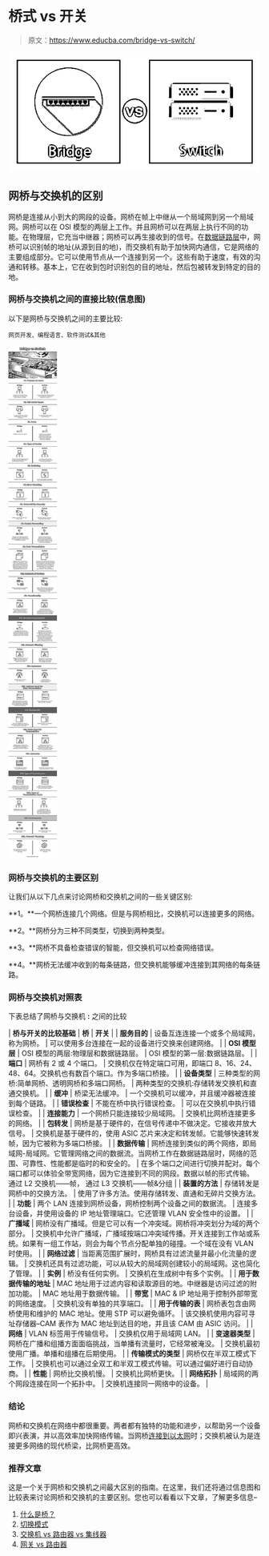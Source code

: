 # 桥式 vs 开关

> 原文：<https://www.educba.com/bridge-vs-switch/>

![Bridge vs Switch](img/ae74e0b64e9079374e13537a9e9855df.png)



## 网桥与交换机的区别

网桥是连接从小到大的网段的设备。网桥在帧上中继从一个局域网到另一个局域网。网桥可以在 OSI 模型的两层上工作。并且网桥可以在两层上执行不同的功能。在物理层，它充当中继器；网桥可以再生接收到的信号。在[数据链路层](https://www.educba.com/data-link-layer/)中，网桥可以识别帧的地址(从源到目的地)，而交换机有助于加快网内通信，它是网络的主要组成部分。它可以使用节点从一个连接到另一个。这些有助于速度，有效的沟通和转移。基本上，它在收到包时识别包的目的地址，然后包被转发到特定的目的地。

### 网桥与交换机之间的直接比较(信息图)

以下是网桥与交换机之间的主要比较:

<small>网页开发、编程语言、软件测试&其他</small>

![Bridge vs Switch info](img/217460203fcd70a15d657b76c3d5602b.png)



### 网桥与交换机的主要区别

让我们从以下几点来讨论网桥和交换机之间的一些关键区别:

**1。**一个网桥连接几个网络。但是与网桥相比，交换机可以连接更多的网络。

**2。**网桥分为三种不同类型，切换到两种类型。

**3。**网桥不具备检查错误的智能，但交换机可以检查网络错误。

**4。**网桥无法缓冲收到的每条链路，但交换机能够缓冲连接到其网络的每条链路。

### 网桥与交换机对照表

下表总结了网桥与交换机 **:** 之间的比较

| **桥与开关的比较基础** | **桥** | **开关** |
| **服务目的** | 设备互连连接一个或多个局域网，称为网桥。 | 可以使用多台连接在一起的设备进行交换来创建网络。 |
| **OSI 模型层** | OSI 模型的两层:物理层和数据链路层。 | OSI 模型的第一层:数据链路层。 |
| **端口** | 网桥有 2 或 4 个端口。 | 交换机仅在特定端口可用，即端口 8、16、24、48、64。交换机也有数百个端口。作为多端口桥接。 |
| **设备类型** | 三种类型的网桥:简单网桥、透明网桥和多端口网桥。 | 两种类型的交换机:存储转发交换机和直通交换机。 |
| **缓冲** | 桥梁无法缓冲。 | 一个交换机可以缓冲，并且缓冲器被连接到每个链路。 |
| **错误检查** | 不能在桥中执行错误检查。 | 可以在交换机中执行错误检查。 |
| **连接能力** | 一个网桥只能连接较少局域网。 | 交换机比网桥连接更多的网络。 |
| **包转发** | 网桥是基于硬件的，在信号传递中不做决定。它接收并放大信号。 | 交换机是基于硬件的，使用 ASIC 芯片来决定和转发帧。它能够快速转发帧，因为它被称为多端口桥接。 |
| **数据传输** | 网桥连接到类似的两个网络，即局域网-局域网。它管理网络之间的数据流。当网桥工作在数据链路层时，网络的范围、可靠性、性能都是临时的和安全的。 | 在多个端口之间进行切换并配对。每个端口都可以体验全带宽网络，因为它连接到不同的网段。数据以帧的形式传输。
通过 L2 交换机——帧，
通过 L3 交换机——帧&分组 |
| **装置的方法** | 存储转发是网桥中的交换方法。 | 使用了许多方法。使用存储转发、直通和无碎片交换方法。 |
| **功能** | 两个 LAN 连接到网桥设备，网桥控制两个设备之间的数据流。 | 连接多台设备，并使用设备的 IP 地址管理端口。它还管理 VLAN 安全性中的设置。 |
| **广播域** | 网桥没有广播域。但是它可以有一个冲突域。网桥将冲突划分为域的两个部分。 | 交换机中允许广播域，广播域按端口冲突域传播。开关连接到工作站或系统。如果有一组工作站，则会为每个节点分配单独的碰撞。一个域在没有 VLAN 时使用。 |
| **网络过滤** | 当距离范围扩展时，网桥具有过滤流量并最小化流量的逻辑。 | 交换机还具有过滤功能，可以从较大的局域网创建较小的局域网。这也简化了管理。 |
| **实例** | 桥没有任何实例。 | 交换机在生成树中有多个实例。 |
| **用于数据传输的地址** | MAC 地址用于过滤内容和读取源目的地。中继器是访问过滤的附加功能。 | MAC 地址用于数据传输。 |
| **带宽** | MAC & IP 地址用于控制外部带宽的网络速度。 | 交换机没有单独的共享端口。 |
| **用于传输的表** | 网桥表包含由网桥使用和维护的 MAC 地址。使用 STP 可以避免循环。 | 该交换机使用内容可寻址存储器–CAM 表作为 MAC 地址到达目的地，并且该 CAM 由 ASIC 访问。 |
| **网络** | VLAN 标签用于传输信号。 | 交换机仅用于局域网 LAN。 |
| **变速器类型** | 网桥在广播和组播方面面临挑战，当单播有流量时，它经常被淹没。 | 交换机最初使用广播。单播和组播在后期使用。 |
| **传输模式的类型** | 网桥仅在半双工模式下工作。 | 交换机也可以通过全双工和半双工模式传输。可以通过偏好进行自动协商。 |
| **性能** | 网桥比交换机慢。 | 交换机比网桥更快。 |
| **网络拓扑** | 局域网的两个网段连接在同一个拓扑中。 | 交换机连接同一网络中的设备。 |

### 结论

网桥和交换机在网络中都很重要。两者都有独特的功能和进步，以帮助另一个设备即兴表演，并以高效率加快网络传输。当网桥[连接到以太网](https://www.educba.com/what-is-ethernet/)时；交换机被认为是连接更多网络的现代桥梁，比网桥更高效。

### 推荐文章

这是一个关于网桥和交换机之间最大区别的指南。在这里，我们还将通过信息图和比较表来讨论网桥和交换机的主要区别。您也可以看看以下文章，了解更多信息–

1.  [什么是桥？](https://www.educba.com/what-is-bridge/)
2.  [切换模式](https://www.educba.com/switching-modes/)
3.  [交换机 vs 路由器 vs 集线器](https://www.educba.com/switch-vs-router-vs-hub/)
4.  [网关 vs 路由器](https://www.educba.com/gateway-vs-router/)





